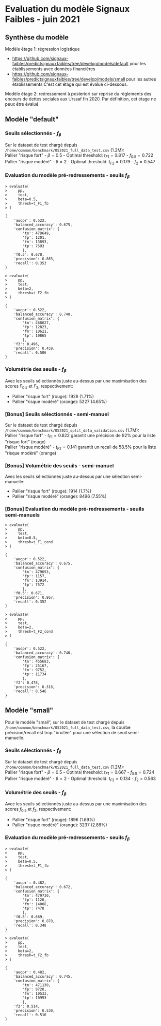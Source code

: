 Evaluation du modèle Signaux Faibles - juin 2021
=== 

## Synthèse du modèle

Modèle étage 1: régression logistique
- https://github.com/signaux-faibles/predictsignauxfaibles/tree/develop/models/default pour les établissements avec données financières
- https://github.com/signaux-faibles/predictsignauxfaibles/tree/develop/models/small pour les autres établissements
C'est cet étage qui est évalué ci-dessous.

Modèle étage 2: redressement à posteriori sur reprise du règlements des encours de dettes sociales aux Urssaf fin 2020. Par définition, cet étage ne peux être évalué

## Modèle "default"

### Seuils sélectionnés - $f_{\beta}$

Sur le dataset de test chargé depuis `/home/common/benchmark/052021_full_data_test.csv` (1.2M):<br>
Pallier "risque fort" - $\beta=0.5$ - Optimal threshold: $t_{F1}=0.817$ - $f_{0.5}=0.722$<br>
Pallier "risque modéré" - $\beta=2$ - Optimal threshold: $t_{F2}=0.179$ - $f_{2}=0.547$

### Evaluation du modèle pré-redressements - seuils $f_{\beta}$
```
> evaluate(
>     pp,
>     test,
>     beta=0.5,
>     thresh=t_F1_fb
> )

{
	'aucpr': 0.522,
    'balanced_accuracy': 0.675,
    'confusion_matrix': {
    	'tn': 479649,
    	'fp': 1201,
    	'fn': 13893,
    	'tp': 7593
    	},
    'f0.5': 0.670,
    'precision': 0.863,
    'recall': 0.353
}
```

```
> evaluate(
>     pp,
>     test,
>     beta=2,
>     thresh=t_F2_fb
> )

{
	'aucpr': 0.522,
    'balanced_accuracy': 0.740,
    'confusion_matrix': {
    	'tn': 468027,
    	'fp': 12823,
    	'fn': 10621,
    	'tp': 10865
    	},
    'f2': 0.496,
    'precision': 0.459,
    'recall': 0.506
}
```

### Volumétrie des seuils - $f_{\beta}$
Avec les seuils sélectionnés juste au-dessus par une maximisation des scores $F_{0.5}$ et $F_{2}$, respectivement:
- Pallier "risque fort" (rouge): 1929 (1.71%)
- Pallier "risque modéré" (orange): 5227 (4.65%)


### [Bonus] Seuils sélectionnés - semi-manuel
Sur le dataset de test chargé depuis `/home/common/benchmark/052021_split_data_validation.csv` (1.7M):<br>
Pallier "risque fort" - $t_{F1}=0.822$ garantit une précision de 92% pour la liste "risque fort" (rouge)<br>
Pallier "risque modéré" - $t_{F2}=0.141$ garantit un recall de 58.5% pour la liste "risque modéré" (orange)

### [Bonus] Volumétrie des seuils - semi-manuel
Avec les seuils sélectionnés juste au-dessus par une sélection semi-manuelle:
- Pallier "risque fort" (rouge): 1914  (1.7%)
- Pallier "risque modéré" (orange): 8496  (7.55%)

### [Bonus] Evaluation du modèle pré-redressements - seuils semi-manuels
```
> evaluate(
>     pp,
>     test,
>     beta=0.5,
>     thresh=t_F1_cond
> )

{
	'aucpr': 0.522,
	'balanced_accuracy': 0.675,
	'confusion_matrix': {
		'tn': 479693,
		'fp': 1157,
		'fn': 13914,
		'tp': 7572
		},
	'f0.5': 0.671,
	'precision': 0.867,
	'recall': 0.352
}
```

```
> evaluate(
>     pp,
>     test,
>     beta=2,
>     thresh=t_F2_cond
> )

{
	'aucpr': 0.522,
	'balanced_accuracy': 0.746,
	'confusion_matrix': {
		'tn': 455683,
		'fp': 25167,
		'fn': 9752,
		'tp': 11734
		},
	'f2': 0.478,
	'precision': 0.318,
	'recall': 0.546
}
```



## Modèle "small"

Pour le modèle "small“, sur le dataset de test chargé depuis `/home/common/benchmark/052021_full_data_test.csv`, la courbe précision/recall est trop "bruitée" pour une sélection de seuil semi-manuelle.

### Seuils sélectionnés - $f_{\beta}$

Sur le dataset de test chargé depuis `/home/common/benchmark/052021_full_data_test.csv` (1.2M):<br>
Pallier "risque fort" - $\beta=0.5$ - Optimal threshold: $t_{F1}=0.667$ - $f_{0.5}=0.724$<br>
Pallier "risque modéré" - $\beta=2$ - Optimal threshold: $t_{F2}=0.134$ - $f_{2}=0.563$

### Volumétrie des seuils - $f_{\beta}$
Avec les seuils sélectionnés juste au-dessus par une maximisation des scores $f_{0.5}$ et $f_{2}$, respectivement:
- Pallier "risque fort" (rouge): 1896 (1.69%)
- Pallier "risque modéré" (orange): 3237 (2.88%)

### Evaluation du modèle pré-redressements - seuils $f_{\beta}$
```
> evaluate(
>     pp,
>     test,
>     beta=0.5,
>     thresh=t_F1_fb
> )

{
	'aucpr': 0.482,
	'balanced_accuracy': 0.672,
	'confusion_matrix': {
		'tn': 479730,
		'fp': 1120,
		'fn': 14008,
		'tp': 7478
		},
	'f0.5': 0.669,
	'precision': 0.870,
	'recall': 0.348
}
```

```
> evaluate(
>     pp,
>     test,
>     beta=2,
>     thresh=t_F2_fb
> )

{
	'aucpr': 0.482,
	'balanced_accuracy': 0.745,
	'confusion_matrix': {
		'tn': 471130,
		'fp': 9720,
		'fn': 10533,
		'tp': 10953
		},
	'f2': 0.514,
	'precision': 0.530,
	'recall': 0.510
}
```
